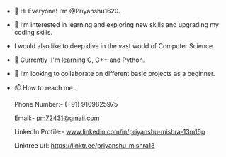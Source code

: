 - 👋 Hi Everyone! I’m @Priyanshu1620.
- 👀 I’m interested in learning and exploring new skills and upgrading my coding skills.
-  I would also like to deep dive in the vast world of Computer Science.
- 🌱 Currently ,I'm learning C, C++ and Python.
- 💞️ I’m looking to collaborate on different basic projects as a beginner.
- 📫 How to reach me ...
 
     Phone Number:- (+91) 9109825975 
  
     Email:- pm72431@gmail.com 
  
     LinkedIn Profile:- www.linkedin.com/in/priyanshu-mishra-13m16p

     Linktree url: https://linktr.ee/priyanshu_mishra13

<!---
Priyanshu1620/Priyanshu1620 is a ✨ special ✨ repository because its `README.md` (this file) appears on your GitHub profile.
You can click the Preview link to take a look at your changes.
--->
